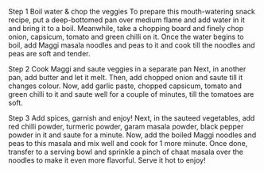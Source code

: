 Step 1 Boil water & chop the veggies
To prepare this mouth-watering snack recipe, put a deep-bottomed pan over medium flame and add water in it and bring it to a boil. Meanwhile, take a chopping board and finely chop onion, capsicum, tomato and green chilli on it. Once the water begins to boil, add Maggi masala noodles and peas to it and cook till the noodles and peas are soft and tender.

Step 2 Cook Maggi and saute veggies in a separate pan
Next, in another pan, add butter and let it melt. Then, add chopped onion and saute till it changes colour. Now, add garlic paste, chopped capsicum, tomato and green chilli to it and saute well for a couple of minutes, till the tomatoes are soft.

Step 3 Add spices, garnish and enjoy!
Next, in the sauteed vegetables, add red chilli powder, turmeric powder, garam masala powder, black pepper powder in it and saute for a minute. Now, add the boiled Maggi noodles and peas to this masala and mix well and cook for 1 more minute. Once done, transfer to a serving bowl and sprinkle a pinch of chaat masala over the noodles to make it even more flavorful. Serve it hot to enjoy!